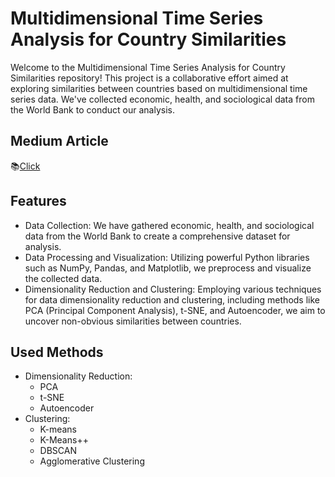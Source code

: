 # Multidimensional Time Series Analysis for Country Similarities
Welcome to the Multidimensional Time Series Analysis for Country Similarities repository! This project is a collaborative effort aimed at exploring similarities between countries based on multidimensional time series data. We've collected economic, health, and sociological data from the World Bank to conduct our analysis.

## Medium Article
📚[Click](https://medium.com/@datamining/searching-for-similarities-of-countries-based-on-multidimensional-time-series-a027df1c2908)
## Features
* Data Collection: We have gathered economic, health, and sociological data from the World Bank to create a comprehensive dataset for analysis.
* Data Processing and Visualization: Utilizing powerful Python libraries such as NumPy, Pandas, and Matplotlib, we preprocess and visualize the collected data.
* Dimensionality Reduction and Clustering: Employing various techniques for data dimensionality reduction and clustering, including methods like PCA (Principal Component Analysis), t-SNE, and Autoencoder, we aim to uncover non-obvious similarities between countries.

## Used Methods
* Dimensionality Reduction:
  * PCA
  * t-SNE 
  * Autoencoder
* Clustering:
  * K-means
  * K-Means++
  * DBSCAN 
  * Agglomerative Clustering
